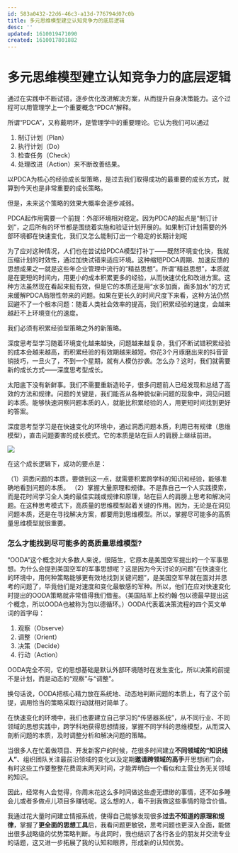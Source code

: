 ```yaml
---
id: 583a0432-22d6-46c3-a13d-776794d07c0b
title: 多元思维模型建立认知竞争力的底层逻辑
desc: ''
updated: 1610019471090
created: 1610017801882
---
```


# 多元思维模型建立认知竞争力的底层逻辑

通过在实践中不断试错，逐步优化改进解决方案，从而提升自身决策能力。这个过程可以用管理学上一个重要概念“PDCA”解释。

所谓“PDCA”，又称戴明环，是管理学中的重要理论。它认为我们可以通过

1. 制订计划（Plan）
2. 执行计划（Do）
3. 检查任务（Check）
4. 处理改进（Action）来不断改善结果。

以PDCA为核心的经验成长型策略，是过去我们取得成功的最重要的成长方式，就算到今天也是非常重要的成长策略。

但是，未来这个策略的效果大概率会逐步减弱。

PDCA起作用需要一个前提：外部环境相对稳定。因为PDCA的起点是“制订计划”，之后所有的环节都是围绕着实施和验证计划开展的。如果制订计划需要的外部环境都在快速变化，我们又怎么能制订出一个稳定的长期计划呢

为了应对这种情况，人们也在尝试给PDCA模型打补丁——既然环境变化快，我就压缩计划的时效性，通过加快试错来适应环境。这种缩短PDCA周期、加速反馈的思想成果之一就是这些年企业管理中流行的“精益思想”。所谓“精益思想”，本质就是在更短的时间内，用更小的成本积累更多的经验，从而快速优化和改进方案。这种方法虽然现在看起来挺有效，但是它的本质还是用“水多加面，面多加水”的方式来缓解PDCA局限性带来的问题。如果在更长久的时间尺度下来看，这种方法仍然回避不了一个根本问题：随着人类社会效率的提高，我们积累经验的速度，会越来越赶不上环境变化的速度。

我们必须有积累经验型策略之外的新策略。

深度思考型学习随着环境变化越来越快，问题越来越复杂，我们不断试错积累经验的成本会越来越高，而积累经验的有效期越来越短。你花3个月琢磨出来的抖音营销技巧，一旦火了，不到一个星期，就有人模仿抄袭。怎么办？这时，我们就需要新的成长方式——深度思考型成长。

太阳底下没有新鲜事。我们不需要重新造轮子，很多问题前人已经发现和总结了高效的方法和规律。问题的关键是，我们能否从各种貌似新问题的现象中，洞见问题的本质。能够快速洞察问题本质的人，就能比积累经验的人，用更短时间找到更好的答案。

深度思考型学习是在快速变化的环境中，通过洞悉问题本质，利用已有规律（思维模型），直击问题要害的成长模式。它的本质是站在巨人的肩膀上继续前进。

![](/assets/images/2021-01-07-19-25-36.png)

在这个成长逻辑下，成功的要点是：

（1）洞悉问题的本质。要做到这一点，就需要积累跨学科的知识和经验，能够准确地看到问题的本质。
（2）掌握大量原理和规律。不是靠自己一个人实践摸索，而是花时间学习全人类的最佳实践或规律和原理，站在巨人的肩膀上思考和解决问题。在这种思考模式下，高质量的思维模型起着关键的作用。因为，无论是在洞见问题本质，还是在寻找解决方案，都要用到思维模型。所以，掌握尽可能多的高质量思维模型就很重要。

### 怎么才能找到尽可能多的高质量思维模型?


“OODA”这个概念对大多数人来说，很陌生，它原本是美国空军提出的一个军事思想。为什么会提到美国空军的军事思想呢？这是因为今天讨论的问题“在快速变化的环境中，用何种策略能够更有效地找到关键问题”，是美国空军早就在面对并思考的问题了，毕竟他们是对速度和变化最敏感的军种。所以，他们在应对快速变化时提出的OODA策略就非常值得我们借鉴。（美国陆军上校约翰·包以德最早提出这个概念，所以OODA也被称为包以德循环。）OODA代表着决策流程的四个英文单词的首字母：

1. 观察（Observe）
2. 调整（Orient）
3. 决策（Decide）
4. 行动（Action）

OODA完全不同，它的思想基础是默认外部环境随时在发生变化，所以决策的前提不是计划，而是动态的“观察”与“调整”。

换句话说，OODA把核心精力放在系统地、动态地判断问题的本质上，有了这个前提，调用恰当的策略采取行动就相对简单了。

在快速变化的环境中，我们也要建立自己学习的“传感器系统”，从不同行业、不同领域的思想实践中，跨学科地获得思想情报，掌握不同学科的思维模型，从而深入剖析问题的本质，及时调整分析和解决问题的策略。

当很多人在忙着做项目、开发新客户的时候，花很多时间建立**不同领域的“知识线人”**、组织团队关注最前沿领域的变化以及定期**邀请跨领域的高手**开思想闭门会，有时这些工作要整整花费周末两天时间，才能弄明白一个看似和主营业务无关领域的知识。

因此，经常有人会觉得，你周末花这么多时间做这些虚无缥缈的事情，还不如多睡会儿或者多做点儿项目多赚钱呢。这么想的人，看不到我做这些事情的隐含价值。

我通过花大量时间建立情报系统，使得自己能够发现很多**过去不知道的原理和规律**，掌握了**更全面的思想工具**后，我看问题更敏锐，思考问题也更深入全面，能做出很多战略级的优势策略判断。与此同时，我也结识了各行各业的朋友并交流专业的话题，这又进一步拓展了我的认知和眼界，形成新的认知优势。